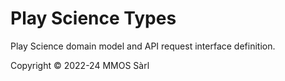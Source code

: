 # Play Science Types

Play Science domain model and API request interface definition.

Copyright © 2022-24 MMOS Sàrl